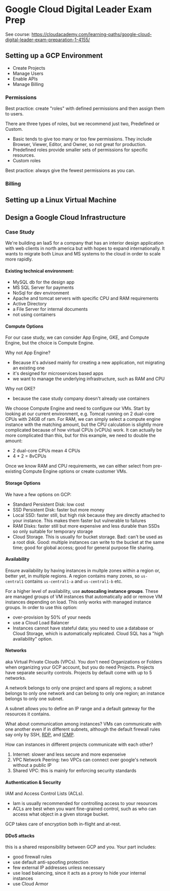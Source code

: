 # Google Cloud Digital Leader Exam Prep
See course: https://cloudacademy.com/learning-paths/google-cloud-digital-leader-exam-preparation-1-4155/

## Setting up a GCP Environment

- Create Projects
- Manage Users
- Enable APIs
- Manage Billing

### Permissions
Best practice: create "roles" with defined permissions and then assign them to users. 

There are three types of roles, but we recommend just two, Predefined or Custom. 
- Basic tends to give too many or too few permissions. They include Browser, Viewer, Editor, and Owner, so not great for production. 
- Predefined roles provide smaller sets of permissions for specific resources. 
- Custom roles

Best practice: always give the fewest permissions as you can.

### Billing

## Setting up a Linux Virtual Machine

## Design a Google Cloud Infrastructure

### Case Study
We're building an IaaS for a company that has an interior design application with web clients in north america but with hopes to expand internationally. It wants to migrate both Linux and MS systems to the cloud in order to scale more rapidly. 

#### Existing technical environment:
- MySQL db for the design app
- MS SQL Server for payments
- NoSql for dev environment
- Apache and tomcat servers with specific CPU and RAM requirements
- Active Directory  
- a File Server for internal documents
- not using containers

#### Compute Options
For our case study, we can consider App Engine, GKE, and Compute Engine, but the choice is Compute Engine. 

Why not App Engine?
- Because it's advised mainly for creating a new application, not migrating an existing one
- it's designed for microservices based apps
- we want to manage the underlying infrastructure, such as RAM and CPU

Why not GKE?
- because the case study company doesn't already use containers

We choose Compute Engine and need to configure our VMs. Start by looking at our current environment, e.g. Tomcat running on 2 dual-core CPUs with 24GB of ram. For RAM, we can simply select a compute engine instance with the matching amount, but the CPU calculation is slightly more complicated because of how virtual CPUs (vCPUs) work. It can actually be more complicated than this, but for this example, we need to double the amount:

- 2 dual-core CPUs mean 4 CPUs
- 4 * 2 = 8vCPUs

Once we know RAM and CPU requirements, we can either select from pre-existing Compute Engine options or create customer VMs.

#### Storage Options
We have a few options on GCP:
- Standard Persistent Disk: low cost
- SSD Persistent Disk: faster but more money
- Local SSD: faster still, but high risk because they are directly attached to your instance. This makes them faster but vulnerable to failures
- RAM Disks: faster still but more expensive and less durable than SSDs so only suitable for temporary storage
- Cloud Storage. This is usually for bucket storage. Bad: can't be used as a root disk. Good: multiple instances can write to the bucket at the same time; good for global access; good for general purpose file sharing.

#### Availability
Ensure availability by having instances in multple zones within a region or, better yet, in multiple regions. A region contains many zones, so `us-central1` contains `us-central1-a` and `us-central1-b` etc.

For a higher level of availability, use **autoscaling instance groups**. These are managed groups of VM instances that automatically add or remove VM instances depending on load. This only works with managed instance groups. In order to use this option:
- over-provision by 50% of your needs
- use a Cloud Load Balancer
- Instances cannot have stateful data; you need to use a database or Cloud Storage, which is automatically replicated. Cloud SQL has a "high availability" option. 

#### Networks
aka Virtual Private Clouds (VPCs). You don't need Organizations or Folders when organizing your GCP account, but you do need Projects. Projects have separate security controls. Projects by default come with up to 5 networks.

A network belongs to only one project and spans all regions; a subnet belongs to only one network and can belong to only one region; an instance belongs to only one subnet.

A subnet allows you to define an IP range and a default gateway for the resources it contains. 

What about communication among instances? VMs can communicate with one another even if in different subnets, although the default firewall rules say only by SSH, [RDP]([url](https://www.cloudflare.com/learning/access-management/what-is-the-remote-desktop-protocol/)), and [ICMP](https://www.cloudflare.com/learning/ddos/glossary/internet-control-message-protocol-icmp/). 

How can instances in different projects communicate with each other?
1. Internet: slower and less secure and more expenseive
2. VPC Network Peering: two VPCs can connect over google's network without a public IP
3. Shared VPC: this is mainly for enforcing security standards

#### Authentication & Security
IAM and Access Control Lists (ACLs).
- Iam is usually recommended for controlling access to your resources
- ACLs are best when you want fine-grained control, such as who can access what object in a given storage bucket. 

GCP takes care of encryption both in-flight and at-rest. 

#### DDoS attacks
this is a shared responsibility between GCP and you. Your part includes:
- good firewall rules
- use default anti-spoofing protection
- few external IP addresses unless necessary
- use load balancing, since it acts as a proxy to hide your internal instances
- use Cloud Armor
